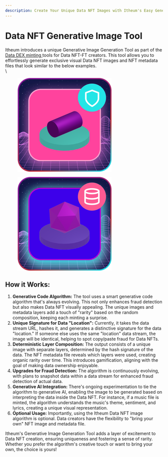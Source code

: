 ```yaml
---
description: Create Your Unique Data NFT Images with Itheum's Easy Generative Tool
---
```


# Data NFT Generative Image Tool

Itheum introduces a unique Generative Image Generation Tool as part of the [Data DEX minting ](https://datadex.itheum.io/)tools for Data NFT-FT creators. This tool allows you to effortlessly generate exclusive visual Data NFT images and NFT metadata files that look similar to the below examples.\
\


<figure><img src="../../.gitbook/assets/image (1) (1) (1) (1) (1) (1) (1) (1) (1) (1) (1).png" alt="" width="300"><figcaption></figcaption></figure>

<figure><img src="../../.gitbook/assets/image (1) (1) (1) (1) (1) (1) (1) (1) (1) (1).png" alt="" width="300"><figcaption></figcaption></figure>

## How it Works:

1. **Generative Code Algorithm:** The tool uses a smart generative code algorithm that's always evolving. This not only enhances fraud detection but also makes Data NFT visually appealing. The unique images and metadata layers add a touch of "rarity" based on the random composition, keeping each minting a surprise.
2. **Unique Signature for Data "Location":** Currently, it takes the data stream URL, hashes it, and generates a distinctive signature for the data "location." If someone else uses the same "location" data stream, the image will be identical, helping to spot copy/paste fraud for Data NFTs.
3. **Deterministic Layer Composition:** The output consists of a unique image with separate layers, determined by the hash signature of the data. The NFT metadata file reveals which layers were used, creating organic rarity over time. This introduces gamification, aligning with the goal of making data ownership enjoyable.
4. **Upgrades for Fraud Detection:** The algorithm is continuously evolving, with plans to snapshot data within a data stream for enhanced fraud detection of actual data.
5. **Generative AI Integration:** There's ongoing experimentation to tie the algorithm to generative AI, enabling the image to be generated based on interpreting the data inside the Data NFT. For instance, if a music file is minted, the algorithm understands the music's theme, sentiment, and lyrics, creating a unique visual representation.
6. **Optional Usage:** Importantly, using the Itheum Data NFT image algorithm is optional. Data creators have the flexibility to "bring your own" NFT image and metadata file.

Itheum's Generative Image Generation Tool adds a layer of excitement to Data NFT creation, ensuring uniqueness and fostering a sense of rarity. Whether you prefer the algorithm's creative touch or want to bring your own, the choice is yours!
